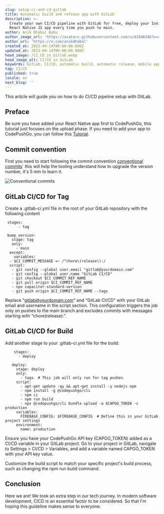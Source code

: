 ```yaml
---
slug: setup-ci-and-cd-gitlab
title: Automatic build and release app with GitLab
description: >-
  Create your own CI/CD pipeline with GitLab for free, deploy your Ionic
  React Native JS app every time you push to main.
author: Anik Dhabal Babu
author_image_url: 'https://avatars.githubusercontent.com/u/81948346?v=4'
author_url: 'https://x.com/anikdhabal'
created_at: 2023-09-14T00:00:00.000Z
updated_at: 2023-09-14T00:00:00.000Z
head_image: /CI_CD_in_Gitlab.webp
head_image_alt: CI/CD in GitLab
keywords: GitLab, CI/CD, automatic build, automatic release, mobile app updates
tag: CI/CD
published: true
locale: en
next_blog: ''
---
```


This article will guide you on how to do CI/CD pipeline setup with GitLab.

## Preface

Be sure you have added your React Native app first to CodePushGo, this tutorial just focuses on the upload phase. If you need to add your app to CodePushGo, you can follow this [Tutorial](https://codepushgo.com/blog/update-your-capacitor-apps-seamlessly-using-capacitor-updater/).

## Commit convention

First you need to start following the commit convention [conventional commits](https://www.conventionalcommits.org/en/v1.0.0/)\` this will help the tooling understand how to upgrade the version number, it's 5 min to learn it.

![Conventional commits](/conventional_commits.webp)

## GitLab CI/CD for Tag

Create a .gitlab-ci.yml file in the root of your GitLab repository with the following content

      
     stages:
          - tag

     bump_version:
       stage: tag
       only:
         - main
      except:
        variables:
      - $CI_COMMIT_MESSAGE =~ /^chore\(release\):/
      script:
       - git config --global user.email "gitlab@yourdomain.com"
       - git config --global user.name "GitLab CI/CD"
       - git checkout $CI_COMMIT_REF_NAME
       - git pull origin $CI_COMMIT_REF_NAME
       - npx capacitor-standard-version
       - git push origin $CI_COMMIT_REF_NAME --tags

Replace "gitlab@yourdomain.com" and "GitLab CI/CD" with your GitLab email and username in the script section. This configuration triggers the job only on pushes to the main branch and excludes commits with messages starting with "chore(release):".

## GitLab CI/CD for Build

Add another stage to your .gitlab-ci.yml file for the build:

        stages:
          - deploy

       deploy:
         stage: deploy
         only:
           - tags  # This job will only run for tag pushes
         script:
           - apt-get update -qy && apt-get install -y nodejs npm
           - npm install -g @codepushgo/cli
           - npm ci
           - npm run build
           - npx @codepushgo/cli bundle upload -a $CAPGO_TOKEN -c production
         variables:
           FIREBASE_CONFIG: $FIREBASE_CONFIG  # Define this in your GitLab project settings
         environment:
           name: production

Ensure you have your CodePushGo API key (CAPGO_TOKEN) added as a CI/CD variable in your GitLab project. Go to your project in GitLab, navigate to Settings > CI/CD > Variables, and add a variable named CAPGO_TOKEN with your API key value.

Customize the build script to match your specific project's build process, such as changing the npm run build command.

## Conclusion

Here we are! We took an extra step in our tech journey. In modern software development, CICD is an essential factor to be considered. So that I'm hoping this guideline makes sense to everyone.
